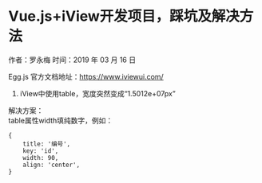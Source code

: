 # Vue.js+iView开发项目，踩坑及解决方法

作者：罗永梅
时间：2019 年 03 月 16 日

Egg.js 官方文档地址：https://www.iviewui.com/

1. iView中使用table，宽度突然变成“1.5012e+07px”  

解决方案：  
table属性width填纯数字，例如：  
```
{
    title: '编号',
    key: 'id',
    width: 90,
    align: 'center',
}
```
